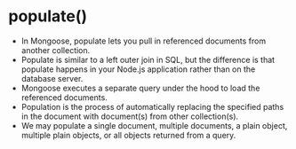 # populate()

 * In Mongoose, populate lets you pull in referenced documents from another collection. 
 * Populate is similar to a left outer join in SQL, but the difference is that populate happens in your Node.js application rather than on the database server.
 * Mongoose executes a separate query under the hood to load the referenced documents.
 * Population is the process of automatically replacing the specified paths in the document with document(s) from other collection(s).
 * We may populate a single document, multiple documents, a plain object, multiple plain objects, or all objects returned from a query.
